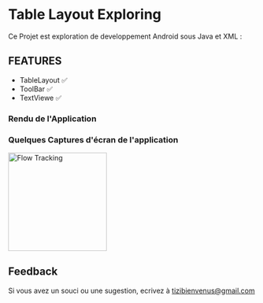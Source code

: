 
# Table Layout Exploring


Ce Projet est exploration de developpement Android sous Java et XML :



## FEATURES

- TableLayout ✅
- ToolBar ✅
- TextViewe ✅

### Rendu de l'Application


### Quelques Captures d'écran de l'application


<img width="200" alt="Flow Tracking" src="https://github.com/BESTY-TEAM/besy/blob/dev_tizi/besty_flow_track.jpg"/>


## Feedback

Si vous avez un souci ou une sugestion, ecrivez à tizibienvenus@gmail.com

